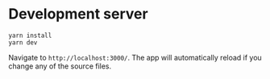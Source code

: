 # Development server

```
yarn install
yarn dev
```

Navigate to `http://localhost:3000/`. The app will automatically reload if you change any of the source files.

